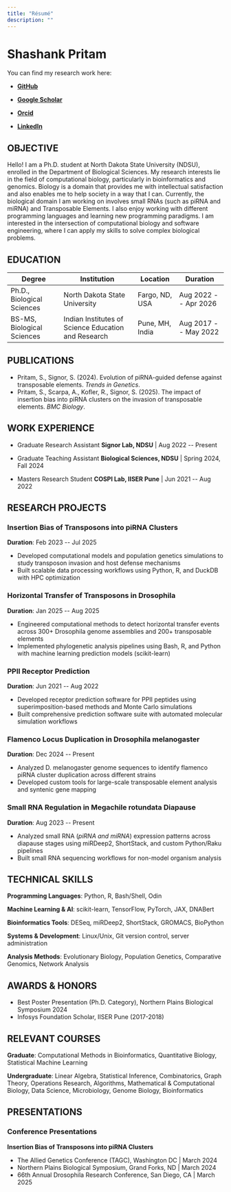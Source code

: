 ```yaml
---
title: "Résumé"
description: ""
---
```


# Shashank Pritam

You can find my research work here:

* [**GitHub**](https://www.github.com/shashankpritam)

* [**Google Scholar**](https://scholar.google.com/citations?user=E5oKLgkAAAAJ&hl=en)

* [**Orcid**](https://orcid.org/0009-0009-4228-7883)

* [**LinkedIn**](https://www.linkedin.com/in/shashank-pritam/)

## OBJECTIVE
Hello! I am a Ph.D. student at North Dakota State University (NDSU), enrolled in the Department of Biological Sciences. My research interests lie in the field of computational biology, particularly in bioinformatics and genomics. Biology is a domain that provides me with intellectual satisfaction and also enables me to help society in a way that I can. Currently, the biological domain I am working on involves small RNAs (such as piRNA and miRNA) and Transposable Elements. I also enjoy working with different programming languages and learning new programming paradigms. I am interested in the intersection of computational biology and software engineering, where I can apply my skills to solve complex biological problems.


## EDUCATION

| **Degree**                                          | **Institution**                                    | **Location**        | **Duration**         |
|----------------------------------------------------|----------------------------------------------------|--------------------|---------------------|
| Ph.D., Biological Sciences | North Dakota State University                      | Fargo, ND, USA     | Aug 2022 -- Apr 2026 |
| BS-MS, Biological Sciences | Indian Institutes of Science Education and Research | Pune, MH, India    | Aug 2017 -- May 2022 |

## PUBLICATIONS

- Pritam, S., Signor, S. (2024). Evolution of piRNA-guided defense against transposable elements. *Trends in Genetics*.
- Pritam, S., Scarpa, A., Kofler, R., Signor, S. (2025). The impact of insertion bias into piRNA clusters on the invasion of transposable elements. *BMC Biology*.


## WORK EXPERIENCE

- Graduate Research Assistant
**Signor Lab, NDSU** | Aug 2022 -- Present

- Graduate Teaching Assistant
**Biological Sciences, NDSU** | Spring 2024, Fall 2024

- Masters Research Student
**COSPI Lab, IISER Pune** | Jun 2021 -- Aug 2022

## RESEARCH PROJECTS

### Insertion Bias of Transposons into piRNA Clusters
**Duration**: Feb 2023 -- Jul 2025
- Developed computational models and population genetics simulations to study transposon invasion and host defense mechanisms
- Built scalable data processing workflows using Python, R, and DuckDB with HPC optimization

### Horizontal Transfer of Transposons in Drosophila
**Duration**: Jan 2025 -- Aug 2025
- Engineered computational methods to detect horizontal transfer events across 300+ Drosophila genome assemblies and 200+ transposable elements
- Implemented phylogenetic analysis pipelines using Bash, R, and Python with machine learning prediction models (scikit-learn)

### PPII Receptor Prediction
**Duration**: Jun 2021 -- Aug 2022
- Developed receptor prediction software for PPII peptides using superimposition-based methods and Monte Carlo simulations
- Built comprehensive prediction software suite with automated molecular simulation workflows

### Flamenco Locus Duplication in Drosophila melanogaster
**Duration**: Dec 2024 -- Present
- Analyzed D. melanogaster genome sequences to identify flamenco piRNA cluster duplication across different strains
- Developed custom tools for large-scale transposable element analysis and syntenic gene mapping

### Small RNA Regulation in Megachile rotundata Diapause
**Duration**: Aug 2023 -- Present
- Analyzed small RNA (*piRNA and miRNA*) expression patterns across diapause stages using miRDeep2, ShortStack, and custom Python/Raku pipelines
- Built small RNA sequencing workflows for non-model organism analysis


## TECHNICAL SKILLS

**Programming Languages**: Python, R, Bash/Shell, Odin

**Machine Learning & AI**: scikit-learn, TensorFlow, PyTorch, JAX, DNABert

**Bioinformatics Tools**: DESeq, miRDeep2, ShortStack, GROMACS, BioPython

**Systems & Development**: Linux/Unix, Git version control, server administration

**Analysis Methods**: Evolutionary Biology, Population Genetics, Comparative Genomics, Network Analysis

## AWARDS & HONORS

- Best Poster Presentation (Ph.D. Category), Northern Plains Biological Symposium 2024
- Infosys Foundation Scholar, IISER Pune (2017-2018)

## RELEVANT COURSES

**Graduate**: Computational Methods in Bioinformatics, Quantitative Biology, Statistical Machine Learning

**Undergraduate**: Linear Algebra, Statistical Inference, Combinatorics, Graph Theory, Operations Research, Algorithms, Mathematical & Computational Biology, Data Science, Microbiology, Genome Biology, Bioinformatics

## PRESENTATIONS

### Conference Presentations

**Insertion Bias of Transposons into piRNA Clusters**
- The Allied Genetics Conference (TAGC), Washington DC | March 2024
- Northern Plains Biological Symposium, Grand Forks, ND | March 2024
- 66th Annual Drosophila Research Conference, San Diego, CA | March 2025
